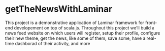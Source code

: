 # getTheNewsWithLaminar
This project is a demonstrative application of Laminar framework for front-end developement on top of scala.js. Throughout this project we'll build  a news feed website on which users will register, setup their profile, configure their new theme, get the news, like some of them, save some, have a real-time dashborad of their activity, and more
